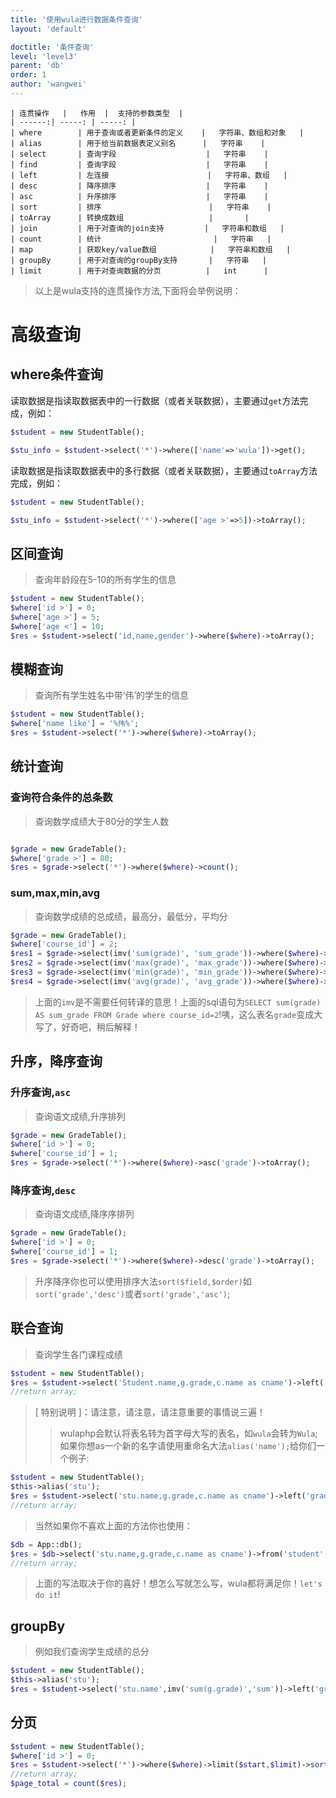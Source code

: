 ```yaml
---
title: '使用wula进行数据条件查询'
layout: 'default'

doctitle: '条件查询'
level: 'level3'
parent: 'db'
order: 1
author: 'wangwei'
---
```


    | 连贯操作   |   作用  |  支持的参数类型  |
    | ------:| -----: | -----: |
    | where        | 用于查询或者更新条件的定义    |   字符串、数组和对象   |
    | alias        | 用于给当前数据表定义别名      |   字符串    |
    | select       | 查询字段                    |   字符串    |
    | find         | 查询字段                    |   字符串    |
    | left         | 左连接                      |   字符串、数组   |
    | desc         | 降序排序                    |   字符串    |
    | asc          | 升序排序                    |   字符串    |
    | sort         | 排序                        |   字符串    |
    | toArray      | 转换成数组                   |       |
    | join         | 用于对查询的join支持         |   字符串和数组   |
    | count        | 统计                         |   字符串   |
    | map          | 获取key/value数组            |   字符串和数组   |
    | groupBy      | 用于对查询的groupBy支持       |   字符串   |
    | limit        | 用于对查询数据的分页          |   int      |
    
>  以上是wula支持的连贯操作方法,下面将会举例说明：

# 高级查询

## where条件查询

读取数据是指读取数据表中的一行数据（或者关联数据），主要通过`get`方法完成，例如：

```php
$student = new StudentTable();

$stu_info = $student->select('*')->where(['name'=>'wula'])->get();

```

读取数据是指读取数据表中的多行数据（或者关联数据），主要通过`toArray`方法完成，例如：

 ```php
$student = new StudentTable();

$stu_info = $student->select('*')->where(['age >'=>5])->toArray();

```  

## 区间查询
> 查询年龄段在5-10的所有学生的信息

```php
$student = new StudentTable();
$where['id >'] = 0;
$where['age >'] = 5;
$where['age <'] = 10;
$res = $student->select('id,name,gender')->where($where)->toArray();

```

## 模糊查询

> 查询所有学生姓名中带‘伟’的学生的信息

```php
$student = new StudentTable();
$where['name like'] = '%伟%';
$res = $student->select('*')->where($where)->toArray();

```

## 统计查询

### 查询符合条件的总条数

> 查询数学成绩大于80分的学生人数

```php

$grade = new GradeTable();
$where['grade >'] = 80;
$res = $grade->select('*')->where($where)->count();

```
### sum,max,min,avg

> 查询数学成绩的总成绩，最高分，最低分，平均分

```php
$grade = new GradeTable();
$where['course_id'] = 2;
$res1 = $grade->select(imv('sum(grade)', 'sum_grade'))->where($where)->get();
$res2 = $grade->select(imv('max(grade)', 'max_grade'))->where($where)->get();
$res3 = $grade->select(imv('min(grade)', 'min_grade'))->where($where)->get();
$res4 = $grade->select(imv('avg(grade)', 'avg_grade'))->where($where)->get();

```

> 上面的`imv`是不需要任何转译的意思！上面的sql语句为`SELECT sum(grade) AS sum_grade FROM Grade where course_id=2`!咦，这么表名`grade`变成大写了，好奇吧，稍后解释！

## 升序，降序查询

### 升序查询,`asc`

> 查询语文成绩,升序排列

```php
$grade = new GradeTable();
$where['id >'] = 0;
$where['course_id'] = 1;
$res = $grade->select('*')->where($where)->asc('grade')->toArray();
```

### 降序查询,`desc`

> 查询语文成绩,降序序排列

```php
$grade = new GradeTable();
$where['id >'] = 0;
$where['course_id'] = 1;
$res = $grade->select('*')->where($where)->desc('grade')->toArray();
```

> 升序降序你也可以使用排序大法`sort($field,$order)`如`sort('grade','desc')`或者`sort('grade','asc')`;

##  联合查询

> 查询学生各门课程成绩

```php
$student = new StudentTable();
$res = $student->select('Student.name,g.grade,c.name as cname')->left('grade as g','Student.id','g.student_id')->left('course as c','g.course_id','c.id')->toArray();
//return array;
```
> [ 特别说明 ]：请注意，请注意，请注意重要的事情说三遍！
>> wulaphp会默认将表名转为首字母大写的表名，如`wula`会转为`Wula`;如果你想as一个新的名字请使用重命名大法`alias('name');`给你们一个例子:

```php
$student = new StudentTable();
$this->alias('stu');
$res = $student->select('stu.name,g.grade,c.name as cname')->left('grade as g','stu.id','g.student_id')->left('course as c','g.course_id','c.id')->toArray();
//return array;
```

> 当然如果你不喜欢上面的方法你也使用：

```php
$db = App::db();
$res = $db->select('stu.name,g.grade,c.name as cname')->from('student','stu')->left('grade as g','stu.id','g.student_id')->left('course as c','g.course_id','c.id')->toArray();
//return array;
```
> 上面的写法取决于你的喜好！想怎么写就怎么写，wula都将满足你！`let's do it`!

## groupBy

>例如我们查询学生成绩的总分

```php
$student = new StudentTable();
$this->alias('stu');
$res = $student->select('stu.name',imv('sum(g.grade)','sum'))->left('grade as g','stu.id','g.student_id')->groupBy('stu.name')->toArray();
```

## 分页

```php
$student = new StudentTable();
$where['id >'] = 0;
$res = $student->select('*')->where($where)->limit($start,$limit)->sort('id','desc')->toArray();
//return array;
$page_total = count($res);
```
